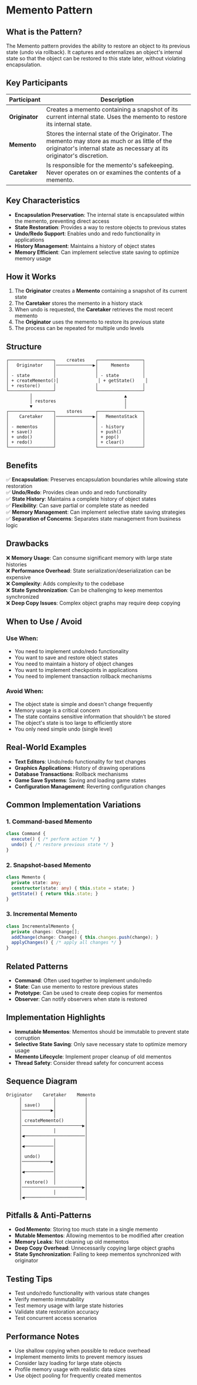 # Memento Pattern

## What is the Pattern?

The Memento pattern provides the ability to restore an object to its previous state (undo via rollback). It captures and externalizes an object's internal state so that the object can be restored to this state later, without violating encapsulation.

## Key Participants

| Participant | Description |
|-------------|-------------|
| **Originator** | Creates a memento containing a snapshot of its current internal state. Uses the memento to restore its internal state. |
| **Memento** | Stores the internal state of the Originator. The memento may store as much or as little of the originator's internal state as necessary at its originator's discretion. |
| **Caretaker** | Is responsible for the memento's safekeeping. Never operates on or examines the contents of a memento. |

## Key Characteristics

- **Encapsulation Preservation**: The internal state is encapsulated within the memento, preventing direct access
- **State Restoration**: Provides a way to restore objects to previous states
- **Undo/Redo Support**: Enables undo and redo functionality in applications
- **History Management**: Maintains a history of object states
- **Memory Efficient**: Can implement selective state saving to optimize memory usage

## How it Works

1. The **Originator** creates a **Memento** containing a snapshot of its current state
2. The **Caretaker** stores the memento in a history stack
3. When undo is requested, the **Caretaker** retrieves the most recent memento
4. The **Originator** uses the memento to restore its previous state
5. The process can be repeated for multiple undo levels

## Structure

```
┌─────────────────┐    creates    ┌─────────────────┐
│   Originator    │──────────────▶│     Memento     │
│                 │               │                 │
│ - state         │               │ - state         │
│ + createMemento()│               │ + getState()    │
│ + restore()     │               │                 │
└─────────────────┘               └─────────────────┘
         │                                   ▲
         │ restores                          │
         ▼                                   │
┌─────────────────┐    stores     ┌─────────────────┐
│    Caretaker    │──────────────▶│   MementoStack  │
│                 │               │                 │
│ - mementos      │               │ - history       │
│ + save()        │               │ + push()        │
│ + undo()        │               │ + pop()         │
│ + redo()        │               │ + clear()       │
└─────────────────┘               └─────────────────┘
```

## Benefits

✅ **Encapsulation**: Preserves encapsulation boundaries while allowing state restoration  
✅ **Undo/Redo**: Provides clean undo and redo functionality  
✅ **State History**: Maintains a complete history of object states  
✅ **Flexibility**: Can save partial or complete state as needed  
✅ **Memory Management**: Can implement selective state saving strategies  
✅ **Separation of Concerns**: Separates state management from business logic  

## Drawbacks

❌ **Memory Usage**: Can consume significant memory with large state histories  
❌ **Performance Overhead**: State serialization/deserialization can be expensive  
❌ **Complexity**: Adds complexity to the codebase  
❌ **State Synchronization**: Can be challenging to keep mementos synchronized  
❌ **Deep Copy Issues**: Complex object graphs may require deep copying  

## When to Use / Avoid

### Use When:
- You need to implement undo/redo functionality
- You want to save and restore object states
- You need to maintain a history of object changes
- You want to implement checkpoints in applications
- You need to implement transaction rollback mechanisms

### Avoid When:
- The object state is simple and doesn't change frequently
- Memory usage is a critical concern
- The state contains sensitive information that shouldn't be stored
- The object's state is too large to efficiently store
- You only need simple undo (single level)

## Real-World Examples

- **Text Editors**: Undo/redo functionality for text changes
- **Graphics Applications**: History of drawing operations
- **Database Transactions**: Rollback mechanisms
- **Game Save Systems**: Saving and loading game states
- **Configuration Management**: Reverting configuration changes

## Common Implementation Variations

### 1. Command-based Memento
```typescript
class Command {
  execute() { /* perform action */ }
  undo() { /* restore previous state */ }
}
```

### 2. Snapshot-based Memento
```typescript
class Memento {
  private state: any;
  constructor(state: any) { this.state = state; }
  getState() { return this.state; }
}
```

### 3. Incremental Memento
```typescript
class IncrementalMemento {
  private changes: Change[];
  addChange(change: Change) { this.changes.push(change); }
  applyChanges() { /* apply all changes */ }
}
```

## Related Patterns

- **Command**: Often used together to implement undo/redo
- **State**: Can use memento to restore previous states
- **Prototype**: Can be used to create deep copies for mementos
- **Observer**: Can notify observers when state is restored

## Implementation Highlights

- **Immutable Mementos**: Mementos should be immutable to prevent state corruption
- **Selective State Saving**: Only save necessary state to optimize memory usage
- **Memento Lifecycle**: Implement proper cleanup of old mementos
- **Thread Safety**: Consider thread safety for concurrent access

## Sequence Diagram

```
Originator    Caretaker    Memento
     │            │           │
     │ save()     │           │
     │───────────▶│           │
     │            │           │
     │ createMemento()        │
     │───────────────────────▶│
     │            │           │
     │◀───────────────────────│
     │            │           │
     │◀───────────│           │
     │            │           │
     │ undo()     │           │
     │───────────▶│           │
     │            │           │
     │◀───────────│           │
     │            │           │
     │ restore()  │           │
     │───────────────────────▶│
     │            │           │
     │◀───────────────────────│
```

## Pitfalls & Anti-Patterns

- **God Memento**: Storing too much state in a single memento
- **Mutable Mementos**: Allowing mementos to be modified after creation
- **Memory Leaks**: Not cleaning up old mementos
- **Deep Copy Overhead**: Unnecessarily copying large object graphs
- **State Synchronization**: Failing to keep mementos synchronized with originator

## Testing Tips

- Test undo/redo functionality with various state changes
- Verify memento immutability
- Test memory usage with large state histories
- Validate state restoration accuracy
- Test concurrent access scenarios

## Performance Notes

- Use shallow copying when possible to reduce overhead
- Implement memento limits to prevent memory issues
- Consider lazy loading for large state objects
- Profile memory usage with realistic data sizes
- Use object pooling for frequently created mementos 